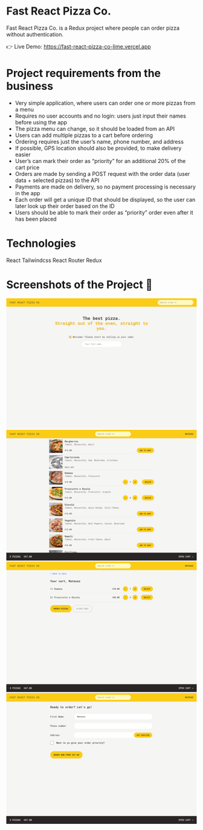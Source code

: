 # Fast React Pizza Co.

Fast React Pizza Co. is a Redux project where people can order pizza without authentication.

👉 Live Demo: https://fast-react-pizza-co-lime.vercel.app

# Project requirements from the business

- Very simple application, where users can order one or more pizzas from a menu
- Requires no user accounts and no login: users just input their names before using the app
- The pizza menu can change, so it should be loaded from an API
- Users can add multiple pizzas to a cart before ordering
- Ordering requires just the user’s name, phone number, and address
- If possible, GPS location should also be provided, to make delivery easier
- User’s can mark their order as “priority” for an additional 20% of the cart price
- Orders are made by sending a POST request with the order data (user data + selected pizzas) to the API
- Payments are made on delivery, so no payment processing is necessary in the app
- Each order will get a unique ID that should be displayed, so the user can later look up their order based on the ID
- Users should be able to mark their order as “priority” order even after it has been placed

# Technologies

React
Tailwindcss
React Router
Redux

# Screenshots of the Project 📸

![Home Page](public/screenshot1.png)
![Home Page](public/screenshot4.png)
![Home Page](public/screenshot3.png)
![Home Page](public/screenshot2.png)
